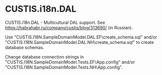 # CUSTIS.i18n.DAL
CUSTIS.i18n.DAL - Multicultural DAL support. See https://habrahabr.ru/company/custis/blog/313690/ (in Russian).


Use "CUSTIS.I18N.SampleDomainModel.DAL.EF\create_schema.sql" and/or "CUSTIS.I18N.SampleDomainModel.DAL.NH\create_schema.sql" to create database schemas.

Change database connection strings in "CUSTIS.I18N.SampleDomainModel.Tests.EF\App.config" and/or "CUSTIS.I18N.SampleDomainModel.Tests.NH\App.config".
